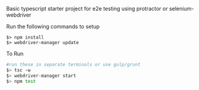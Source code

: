 Basic typescript starter project for e2e testing using protractor or selenium-webdriver  

Run the following commands to setup
```
$> npm install
$> webdriver-manager update

```

To Run 
```bash
#run these in separate terminals or use gulp/grunt
$> tsc -w
$> webdriver-manager start
$> npm test
```